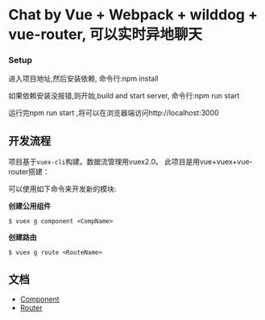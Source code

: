 # Chat by Vue + Webpack + wilddog + vue-router, 可以实时异地聊天

### Setup

进入项目地址,然后安装依赖,
命令行:npm install

如果依赖安装没报错,则开始,build and start server,
命令行:npm run start

运行完npm run start ,将可以在浏览器端访问http://localhost:3000



## 开发流程
项目基于`vuex-cli`构建。数据流管理用vuex2.0。
此项目是用vue+vuex+vue-router搭建：

可以使用如下命令来开发新的模块:

**创建公用组件** 
```
$ vuex g component <CompName>
```

**创建路由**    
```
$ vuex g route <RouteName>
```

## 文档
- [Component](docs/component.md)
- [Router](docs/router.md)



